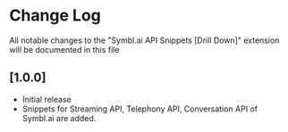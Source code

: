 # Change Log

All notable changes to the "Symbl.ai API Snippets [Drill Down]" extension will be documented in this file

## [1.0.0]

- Initial release
- Snippets for Streaming API, Telephony API, Conversation API of Symbl.ai are added.